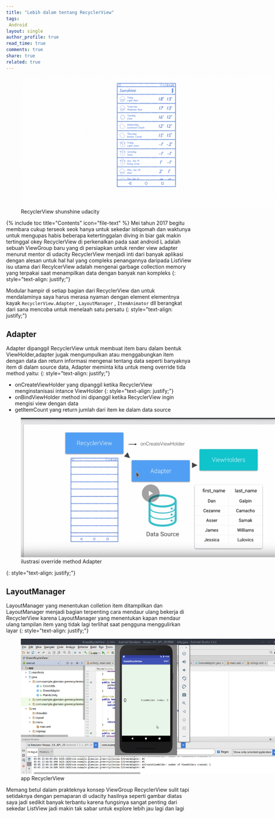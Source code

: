 ```yaml
---
title: "Lebih dalam tentang RecyclerView"
tags:
 Android
layout: single
author_profile: true
read_time: true
comments: true
share: true
related: true
---
```

<figure style="width: 700px" class="align-center">
<img src="/images/udaRecycle.gif">
<figcaption>RecyclerView shunshine udacity</figcaption>
</figure>
{% include toc title="Contents" icon="file-text" %}
Mei tahun 2017 begitu membara cukup terseok seok hanya untuk sekedar istiqomah dan waktunya untuk mengupas habis beberapa ketertinggalan diving in biar gak makin tertinggal okey RecyclerView di perkenalkan pada saat android L adalah sebuah ViewGroup baru yang di persiapkan untuk render view adapter menurut mentor di udacity RecyclerView menjadi inti dari banyak aplikasi dengan alesan untuk hal hal yang compleks penangannya daripada ListView isu utama dari RecylcerView adalah mengenai garbage collection memory yang terpakai saat menampilkan data dengan banyak nan kompleks
{: style="text-align: justify;"}

Modular hampir di setiap bagian dari RecyclerView dan untuk mendalaminya saya harus merasa nyaman dengan element elementnya kayak `RecyclerView.Adapter` , `LayoutManager` , `ItemAnimator`  dll berangkat dari sana mencoba untuk menelaah satu persatu 
{: style="text-align: justify;"}
## Adapter
Adapter dipanggil RecyclerView untuk membuat item baru dalam bentuk ViewHolder,adapter jugak mengumpulkan atau menggabungkan item dengan data dan return informasi mengenai tentang data seperti banyaknya item di dalam source data, Adapter meminta kita untuk meng override tida method yaitu:
{: style="text-align: justify;"}
 * onCreateViewHolder yang dipanggil ketika RecyclerView menginstanisasi intance ViewHolder
  {: style="text-align: justify;"}
 * onBindViewHolder method ini dipanggil ketika RecyclerView ingin mengisi view dengan data 
 * getItemCount yang return jumlah dari item ke dalam data source

<figure style="width: 700px" class="align-center">
<img src="/images/methodAdapter.gif">
<figcaption>ilustrasi override method Adapter</figcaption>
</figure>
{: style="text-align: justify;"}

## LayoutManager
LayoutManager yang menentukan colletion item ditampilkan dan LayoutManager menjadi bagian terpenting cara mendaur ulang bekerja di RecyclerView karena LayoutManager yang menentukan kapan mendaur ulang tampilan item yang tidak lagi terlihat saat pengguna menggulirkan layar
{: style="text-align: justify;"}

<figure style="width: 700px" class="align-center">
<img src="/images/GreenRecyclerView.gif">
<figcaption>app RecyclerView</figcaption>
</figure>

Memang betul dalam prakteknya konsep ViewGroup RecyclerView sulit tapi setidaknya dengan pemaparan di udacity hasilnya seperti gambar diatas saya jadi sedikit banyak terbantu karena fungsinya sangat penting dari sekedar ListView jadi makin tak sabar untuk explore lebih jau lagi dan lagi 


